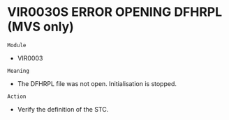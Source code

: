 # VIR0030S ERROR OPENING DFHRPL (MVS only)

`Module`
- VIR0003

`Meaning`
- The DFHRPL file was not open. Initialisation is stopped.

`Action`
- Verify the definition of the STC.
